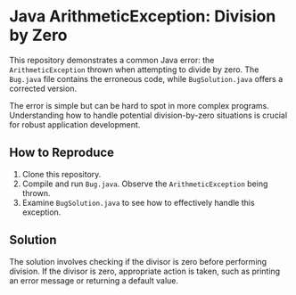# Java ArithmeticException: Division by Zero

This repository demonstrates a common Java error: the `ArithmeticException` thrown when attempting to divide by zero.  The `Bug.java` file contains the erroneous code, while `BugSolution.java` offers a corrected version.

The error is simple but can be hard to spot in more complex programs. Understanding how to handle potential division-by-zero situations is crucial for robust application development. 

## How to Reproduce
1. Clone this repository.
2. Compile and run `Bug.java`.  Observe the `ArithmeticException` being thrown.
3. Examine `BugSolution.java` to see how to effectively handle this exception.

## Solution
The solution involves checking if the divisor is zero before performing division.  If the divisor is zero, appropriate action is taken, such as printing an error message or returning a default value.